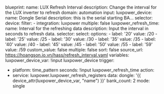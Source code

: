 blueprint:
  name: LUX Refresh Interval
  description: Change the interval for the LUX inverter to refresh
  domain: automation
  input:
    luxpower_device:
      name: Dongle Serial
      description: this is the serial starting BA...
      selector:
        device:
          filter:
          - integration: luxpower
          multiple: false
    luxpower_refresh_time:
      name: Interval for the refreshing data
      description: Input the interval in seconds to refresh data.
      selector:
        select:
          options:
          - label: '20'
            value: /20
          - label: '25'
            value: /25
          - label: '30'
            value: /30
          - label: '35'
            value: /35
          - label: '40'
            value: /40
          - label: '45'
            value: /45
          - label: '50'
            value: /55
          - label: '59'
            value: /59
          custom_value: false
          multiple: false
          sort: false
  source_url: https://hoangson.io.vn/hass/refresh_interval.yaml
variables:
  luxpower_device_var: !input luxpower_device
trigger:
- platform: time_pattern
  seconds: !input luxpower_refresh_time
action:
- service: luxpower.luxpower_refresh_registers
  data:
    dongle: '{{ device_attr(luxpower_device_var, "name") }}'
    bank_count: 2
mode: single
